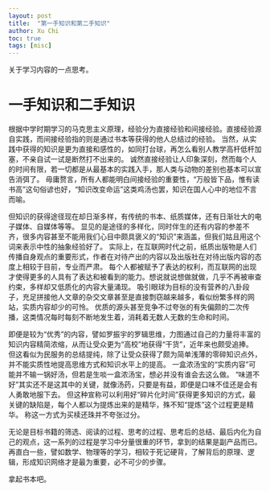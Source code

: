 ```yaml
---
layout: post
title:  "第一手知识和第二手知识"
author: Xu Chi
toc: true
tags: [misc]
---
```


关于学习内容的一点思考。

# 一手知识和二手知识

根据中学时期学习的马克思主义原理，经验分为直接经验和间接经验。直接经验源自实践，而间接经验指的则是通过书本等获得的他人总结过的经验。
当然，从实践中获得的知识是更为直接和感性的，如同打台球，再怎么看别人教学高杆低杆加塞，不亲自试一试是断然打不出来的。
诚然直接经验让人印象深刻，然而每个人的时间有限，若一切都是从最基本的实践入手，那人类与动物的差别也基本可以宣告消弭了。
毋庸赘言，所有人都能明白间接经验的重要性，“万般皆下品，惟有读书高”这句俗谚也好，“知识改变命运”这类鸡汤也罢，知识在国人心中的地位不言而喻。

但知识的获得途径现在却日渐多样，有传统的书本、纸质媒体，还有日渐壮大的电子媒体、自媒体等等。
显见的是途径的多样化，同时伴生的还有内容的参差不齐，很多内容甚至不能用我们心目中颇具褒义的“知识”来涵盖，但我们姑且用这个词来表示中性的抽象经验好了。
实际上，在互联网时代之前，纸质出版物是人们传播自身观点的重要形式，作者在对待产出的内容以及出版社在对待出版内容的态度上相较于目前，专业而严肃。
每个人都被赋予了表达的权利，而互联网的出现才使得更多的人具有了表达和被看到的能力。想说就说想做就做，几乎不再被审查约束，多样却又低质化的内容大量涌现。
吸引眼球为目标的没有营养的八卦段子，充足拼接他人文章的杂交文章甚至是直接剽窃越来越多，看似纷繁多样的网站，实质内容却少的可怜。
优质的源头甚至竞争不过夸张的有失偏颇的二次传播，这类情况每时每刻不断地发生着，消耗着无数人无数的生命和时间。

即便是较为“优秀”的内容，譬如罗振宇的罗辑思维，力图通过自己的力量将丰富的知识内容精简浓缩，从而让受众更为“高校”地获得“干货”，近年来也颇受追捧。
但这看似为民服务的总结提纯，除了让受众获得了颇为简单浅薄的零碎知识点外，并不能实质性地提高思维方式和知识水平上的提高。
一盒浓汤宝的“实质内容”可能并不输一锅好汤，但若是生啖一盒浓汤宝，想必并没有谁会去这么做。
“味道不好”其实还不是这其中的关键，就像汤药，只要是有益，即便是口味不佳还是会有人勇敢地服下去。
但这种宣称可以利用好“碎片化时间”获得更多知识的方式，最关键的缺陷是，每个人都以为提炼出来的是精华，殊不知“提炼”这个过程更是精华。
称这一方式为买椟还珠并不夸张过分。

无论是目标书籍的筛选、阅读的过程、思考的过程、思考后的总结、最后内化为自己的观点，这一系列的过程是学习中分量很重的环节，拿到的结果是副产品而已。
再直白一些，譬如数学、物理等的学习，相较于死记硬背，了解背后的原理、逻辑，形成知识网络才是最为重要，必不可少的步骤。

拿起书本吧。
